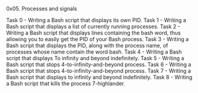 0x05. Processes and signals

Task 0 - Writing a Bash script that displays its own PID.
Task 1 - Writing a Bash script that displays a list of currently running processes.
Task 2 - Writing a Bash script that displays lines containing the bash word, thus allowing you to easily get the PID of your Bash process.
Task 3 - Writing a Bash script that displays the PID, along with the process name, of processes whose name contain the word bash.
Task 4 - Writing a Bash script that displays To infinity and beyond indefinitely.
Task 5 - Writing a Bash script that stops 4-to-infinity-and-beyond process.
Task 6 - Writing a Bash script that stops 4-to-infinity-and-beyond process.
Task 7 - Writing a Bash script that displays to infinity and beyond indefinitely.
Task 8 - Writing a Bash script that kills the process 7-highlander.
